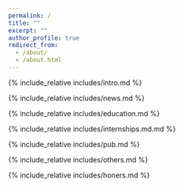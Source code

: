 ```yaml
---
permalink: /
title: ""
excerpt: ""
author_profile: true
redirect_from: 
  - /about/
  - /about.html
---
```


<span class='anchor' id='about-me'></span>
{% include_relative includes/intro.md %}

{% include_relative includes/news.md %}

{% include_relative includes/education.md %}

{% include_relative includes/internships.md.md %}

{% include_relative includes/pub.md %}

{% include_relative includes/others.md %}

{% include_relative includes/honers.md %}
